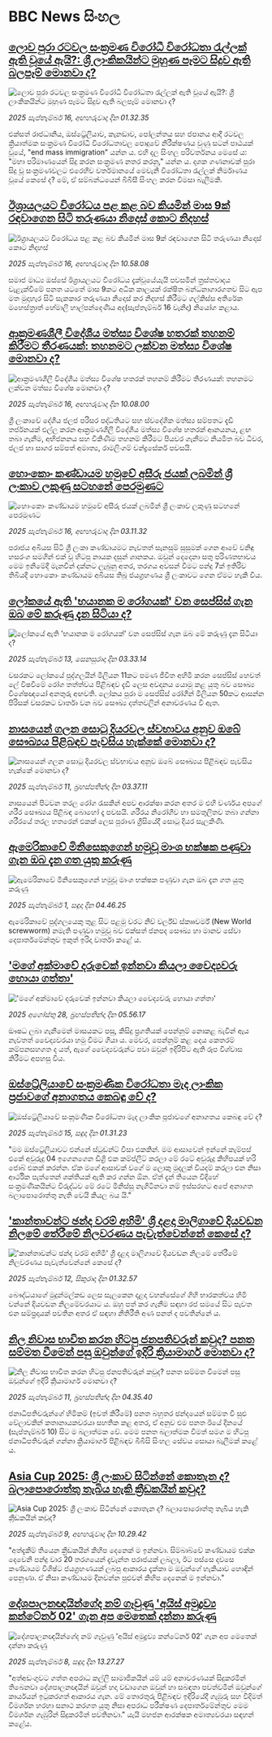 # BBC News සිංහල## [ලොව පුරා රටවල සංක්‍රමණ විරෝධී විරෝධතා රැල්ලක් ඇති වූයේ ඇයි?: ශ්‍රී ලාංකිකයින්ට මුහුණ පෑමට සිදුව ඇති බලපෑම් මොනවා ද?](https://www.bbc.com/sinhala/articles/cre598d5y55o?at_medium=RSS&at_campaign=rss?at_campaign=githubrss)![ලොව පුරා රටවල සංක්‍රමණ විරෝධී විරෝධතා රැල්ලක් ඇති වූයේ ඇයි?: ශ්‍රී ලාංකිකයින්ට මුහුණ පෑමට සිදුව ඇති බලපෑම් මොනවා ද?](https://ichef.bbci.co.uk/ace/ws/240/cpsprodpb/beef/live/4da63d10-924e-11f0-b9c5-fd64e0842f34.jpg)_2025 සැප්තැම්බර් 16, අඟහරුවාදා දින 01.32.35_එක්සත් රාජධානිය, ඔස්ට්‍රේලියාව, කැනඩාව, පෝලන්තය සහ ජපානය ආදී රටවල ක්‍රියාත්මක සංක්‍රමණ විරෝධී විරෝධතාවල පොදුවේ නිරීක්ෂණය වුණු සටන් පාඨයක් වූයේ, "end mass immigration" යන්න ය. එහි දල සිංහල පරිවර්තනය මෙසේ ය: "මහා පරිමාණයෙන් සිදු කරන සංක්‍රමණ නතර කරනු," යන්න ය. දශක ගණනාවක් පුරා සිදු වූ සංක්‍රමණවලට එරෙහිව වර්තමානයේ මෙවැනි විරෝධතා රැල්ලක් නිර්මාණය වූයේ කෙසේ ද? මේ, ඒ සම්බන්ධයෙන් බීබීසී සිංහල කරන විමසා බැලීමකි.## [ඊශ්‍රායලයට විරෝධය පළ කළ බව කියමින් මාස 9ක් රඳවාගෙන සිටි තරුණයා නිදොස් කොට නිදහස්](https://www.bbc.com/sinhala/articles/c3r97yqd25lo?at_medium=RSS&at_campaign=rss?at_campaign=githubrss)![ඊශ්‍රායලයට විරෝධය පළ කළ බව කියමින් මාස 9ක් රඳවාගෙන සිටි තරුණයා නිදොස් කොට නිදහස්](https://ichef.bbci.co.uk/ace/ws/240/cpsprodpb/1cf4/live/5f2ee580-5be6-11f0-b903-43503ec955f5.jpg)_2025 සැප්තැම්බර් 16, අඟහරුවාදා දින 10.58.08_සමාජ මාධ්‍ය ඔස්සේ ඊශ්‍රායලයට විරෝධය දැක්වූයේයැයි පවසමින් ත්‍රස්තවාදය වැළැක්වීමේ පනත යටතේ මාස 9කට අධික කාලයක් රක්ෂිත බන්ධනාගාරගතව සිට ඇප මත මුදාහැර සිටි සැකකාර තරුණයා නිදොස් කර නිදහස් කිරීමට ගල්කිස්ස අතිරේක මහෙස්ත්‍රාත් හේමාලි හාල්පන්දෙණිය අද(සැප්තැම්බර් 16 වැනිදා) නියෝග කළාය.## [ආක්‍රමණශීලී විදේශීය මත්ස්‍ය විශේෂ හතරක් තහනම් කිරීමට තීරණයක්: තහනමට ලක්වන මත්ස්‍ය විශේෂ මොනවා ද?](https://www.bbc.com/sinhala/articles/cy8rnjlyn4yo?at_medium=RSS&at_campaign=rss?at_campaign=githubrss)![ආක්‍රමණශීලී විදේශීය මත්ස්‍ය විශේෂ හතරක් තහනම් කිරීමට තීරණයක්: තහනමට ලක්වන මත්ස්‍ය විශේෂ මොනවා ද?](https://ichef.bbci.co.uk/ace/ws/240/cpsprodpb/4f2b/live/3a90c900-92d2-11f0-b391-6936825093bd.jpg)_2025 සැප්තැම්බර් 16, අඟහරුවාදා දින 10.08.00_ශ්‍රී ලංකාවේ දේශීය ජලජ පරිසර පද්ධතියට සහ ස්වදේශික මත්ස්‍ය සම්පතට දැඩි තර්ජනයක් එල්ල කරන ආක්‍රමණශීලී විදේශීය මත්ස්‍ය විශේෂ හතරක් ආනයනය, ළඟ තබා ගැනීම, අභිජනනය සහ විකිණීම තහනම් කිරීමට පියවර ගැනීමට නියමිත බව ධීවර, ජලජ හා සාගර සම්පත් අමාත්‍ය, රාමලිංගම් චන්ද්‍රසේකර් පවසයි.## [හොංකොං කණ්ඩායම හමුවේ අසීරු ජයක් ලබමින් ශ්‍රී ලංකාව ලකුණු සටහනේ පෙරමුණට](https://www.bbc.com/sinhala/articles/cvgqvnx0vzko?at_medium=RSS&at_campaign=rss?at_campaign=githubrss)![හොංකොං කණ්ඩායම හමුවේ අසීරු ජයක් ලබමින් ශ්‍රී ලංකාව ලකුණු සටහනේ පෙරමුණට](https://ichef.bbci.co.uk/ace/ws/240/cpsprodpb/e782/live/4eb44ce0-92aa-11f0-bb27-c9e450ccd1c7.jpg)_2025 සැප්තැම්බර් 16, අඟහරුවාදා දින 03.11.32_පරාජය අබියස සිටි ශ්‍රී ලංකා කණ්ඩායමට නැවතත් සැනසුම් සුසුමක් ගෙන ආවේ වනිඳු හසරංග සමගින් එක් වූ හිටපු නායක දසුන් ශානකය.
ඔවුන් දෙදෙනා සතු පරිණතභාවය මෙම ඉනිමේදී මැනවින් දක්නට ලැබුනු අතර, තරගය අවසන් වීමට පන්දු 7ක් ඉතිරිව තිබියදී හොංකොං කණ්ඩායම අබියස තිබූ ජයග්‍රහණය ශ්‍රී ලංකාවට ගෙන ඒමට හැකි විය.## [ලෝකයේ ඇති 'භයානක ම රෝගයක්' වන සෙප්සිස් ගැන ඔබ මේ කරුණු දැන සිටියා ද?](https://www.bbc.com/sinhala/articles/cn0r4437lngo?at_medium=RSS&at_campaign=rss?at_campaign=githubrss)![ලෝකයේ ඇති 'භයානක ම රෝගයක්' වන සෙප්සිස් ගැන ඔබ මේ කරුණු දැන සිටියා ද?](https://ichef.bbci.co.uk/ace/ws/240/cpsprodpb/e27e/live/299dc370-8fab-11f0-84c8-99de564f0440.jpg)_2025 සැප්තැම්බර් 13, සෙනසුරාදා දින 03.33.14_වසරකට ලෝකයේ පුද්ගලයින් මිලියන 11කට පමණ ජීවිත අහිමි කරන සෙප්සිස් හෙවත් ලේ විෂවීමේ රෝග තත්ත්වය පිළිබඳව දැඩි ලෙස අවදානය යොමු කළ යුතු බව සෞඛ්‍ය විශේෂඥයෝ අනතුරු අඟවති.
ලෝකය පුරා ම සෙප්සිස් රෝගීන් මිලියන 50කට ආසන්න පිරිසක් වසරකට වාර්තා වන බව සෞඛ්‍ය දත්තවලින් අනාවරණය වී ඇත.## [නාසයෙන් ගලන සොටු දියරවල ස්වභාවය අනුව ඔබේ සෞඛ්‍යය පිළිබඳව පැවසිය හැක්කේ මොනවා ද?](https://www.bbc.com/sinhala/articles/c4g5xmpx7pko?at_medium=RSS&at_campaign=rss?at_campaign=githubrss)![නාසයෙන් ගලන සොටු දියරවල ස්වභාවය අනුව ඔබේ සෞඛ්‍යය පිළිබඳව පැවසිය හැක්කේ මොනවා ද?](https://ichef.bbci.co.uk/ace/ws/240/cpsprodpb/fd5c/live/496b0ba0-8c80-11f0-84c8-99de564f0440.png)_2025 සැප්තැම්බර් 11, බ්‍රහස්පතින්දා දින 03.37.11_නාසයෙන් පිටවන තරල රෝග රැසකින් අපව ආරක්ෂා කරන අතර ම එහි වර්ණය අපගේ ශරීර සෞඛ්‍යය පිළිබඳ බොහෝ දෑ පවසයි. ශරීරය නිරෝගීව හා සමතුලිතව තබා ගන්නා ශරීරයේ තරල හතරෙන් එකක් ලෙස පුරාණ ග්‍රීසියේදී සොටු දියර සැලකිණි.## [ඇමෙරිකාවේ මිනිසෙකුගෙන් හමුවූ මාංශ භක්ෂක පණුවා ගැන ඔබ දැන ගත යුතු කරුණු](https://www.bbc.com/sinhala/articles/cvgn2zkzek2o?at_medium=RSS&at_campaign=rss?at_campaign=githubrss)![ඇමෙරිකාවේ මිනිසෙකුගෙන් හමුවූ මාංශ භක්ෂක පණුවා ගැන ඔබ දැන ගත යුතු කරුණු](https://ichef.bbci.co.uk/ace/ws/240/cpsprodpb/06b8/live/00600780-8285-11f0-856b-cd8744058cb6.jpg)_2025 සැප්තැම්බර් 1, සඳුදා දින 04.46.25_ඇමෙරිකාවේ පුද්ගලයෙකු තුළ සිට පළමු වරට නිව් වර්ල්ඩ් ස්කෲවර්ම් (New World screwworm) නමැති පණුවා හමුවූ බව එක්සත් ජනපද සෞඛ්‍ය හා මානව සේවා දෙපාර්තමේන්තුව ඉකුත් ඉරිදා වාර්තා කළේ ය.## ['මගේ අක්මාවේ දරුවෙක් ඉන්නවා කියලා වෛද්‍යවරු හොයා ගත්තා'](https://www.bbc.com/sinhala/articles/cy85znl5mn1o?at_medium=RSS&at_campaign=rss?at_campaign=githubrss)!['මගේ අක්මාවේ දරුවෙක් ඉන්නවා කියලා වෛද්‍යවරු හොයා ගත්තා'](https://ichef.bbci.co.uk/ace/ws/240/cpsprodpb/74e9/live/4b596d00-7f6d-11f0-ab3e-bd52082cd0ae.jpg)_2025 අගෝස්තු 28, බ්‍රහස්පතින්දා දින 05.56.17_ඖෂධ ලබා ගැනීමෙන් මාසයකට පසු, කිසිදු ප්‍රගතියක් පෙන්නුම් නොකළ බැවින් ඇය නැවතත් වෛද්‍යවරයා හමු වීමට ගියා ය. මෙවර, පෙන්නුම් කළ දෙය කෙතරම් කම්පනසහගත ද යත්, ඇගේ වෛද්‍යවරුන්ට පවා ඔවුන් ඉදිරිපිට ඇති රූප විශ්වාස කිරීමට අපහසු විය.## [ඔස්ට්‍රේලියාවේ සංක්‍රමණික විරෝධතා මැද ලාංකික ප්‍රජාවගේ අනාගතය කෙබඳු වේ ද? ](https://www.bbc.com/sinhala/articles/c4g70e7jx3no?at_medium=RSS&at_campaign=rss?at_campaign=githubrss)![ඔස්ට්‍රේලියාවේ සංක්‍රමණික විරෝධතා මැද ලාංකික ප්‍රජාවගේ අනාගතය කෙබඳු වේ ද? ](https://ichef.bbci.co.uk/ace/ws/240/cpsprodpb/3182/live/36953b30-8fce-11f0-a311-831fe6a77338.jpg)_2025 සැප්තැම්බර් 15, සඳුදා දින 01.31.23_"මම ඔස්ට්‍රේලියාවට එන්නේ ස්ටුඩන්ට් වීසා එකකින්. මම ආසාවෙන් ඉන්නේ කැම්පස් එකේ අවුරුදු 04 ඉගෙනගෙන ඩිග්‍රි එක කම්ප්ලීට් කරලා මේ රටේ අවුරුදු කිහිපයක් හරි ජොබ් එකක් කරන්න. ඒක මගේ ආසාවක් වගේ ම ලොකු මුදලක් වියදම් කරලා එන නිසා ආර්ථික පැත්තෙන් ශක්තියක් ඇති කර ගන්න ඕන. ඒත් දැන් තියෙන විදිහේ සංක්‍රමණිකයින්ට විරුද්ධව මේ රටේ මිනිස්සු නැගිටිනවා නම් ඉස්සරහට අපේ අනාගත බලාපොරොත්තු නැති වෙයි කියල බය යි."## ['කාන්තාවන්ට ඡන්ද වරම් අහිමි' ශ්‍රී දළදා මාලිගාවේ දියවඩන නිලමේ තේරීමේ නිලවරණය පැවැත්වෙන්නේ කෙසේ ද?](https://www.bbc.com/sinhala/articles/cp8jq76mdlvo?at_medium=RSS&at_campaign=rss?at_campaign=githubrss)!['කාන්තාවන්ට ඡන්ද වරම් අහිමි' ශ්‍රී දළදා මාලිගාවේ දියවඩන නිලමේ තේරීමේ නිලවරණය පැවැත්වෙන්නේ කෙසේ ද?](https://ichef.bbci.co.uk/ace/ws/240/cpsprodpb/3940/live/df69fdc0-8f26-11f0-84c8-99de564f0440.jpg)_2025 සැප්තැම්බර් 12, සිකුරාදා දින 01.32.57_බෞද්ධයාගේ මුදුන්මල්කඩ ලෙස සැලකෙන දළදා වහන්සේගේ ගිහි භාරකත්වය හිමි වන්නේ දියවඩන නිලමේවරයාට ය. ඔහු පත් කර ගැනීම සඳහා රජ සමයේ සිට පැවත එන සම්ප්‍රදායක් පවතින අතර ඒ සඳහා නීතිරීති අණ පනත් ද පවතින්නේ ය.## [නිල නිවාස භාවිත කරන හිටපු ජනපතිවරුන් කවුද? පනත සම්මත වීමෙන් පසු ඔවුන්ගේ ඉදිරි ක්‍රියාමාර්ග මොනවා ද?](https://www.bbc.com/sinhala/articles/c62n6vepe7zo?at_medium=RSS&at_campaign=rss?at_campaign=githubrss)![නිල නිවාස භාවිත කරන හිටපු ජනපතිවරුන් කවුද? පනත සම්මත වීමෙන් පසු ඔවුන්ගේ ඉදිරි ක්‍රියාමාර්ග මොනවා ද?](https://ichef.bbci.co.uk/ace/ws/240/cpsprodpb/73a6/live/41bfb240-8ecc-11f0-b38d-c72e902c13f4.jpg)_2025 සැප්තැම්බර් 11, බ්‍රහස්පතින්දා දින 04.35.40_ජනාධිපතිවරුන්ගේ හිමිකම් (ඉවත් කිරීමේ) පනත බහුතර ඡන්දයෙන් සම්මත වී සුළු වේලාවකින් කතානායකවරයා සහතික කළ අතර, ඒ අනුව එම පනත ඊයේ දිනයේ (සැප්තැම්බර් 10) සිට ම බලාත්මක වේ. මෙම පනත බලාත්මක වීමත් සමග ම හිටපු ජනාධිපතිවරුන් ගන්නා ක්‍රියාමාර්ග පිළිබඳව බීබීසි සිංහල සේවය සොයා බැලීමක් කළේ ය.## [Asia Cup 2025: ශ්‍රී ලංකාව සිටින්නේ කොතැන ද? බලාපොරොත්තු තැබිය හැකි ක්‍රීඩකයින් කවුද?](https://www.bbc.com/sinhala/articles/cx257de35yro?at_medium=RSS&at_campaign=rss?at_campaign=githubrss)![Asia Cup 2025: ශ්‍රී ලංකාව සිටින්නේ කොතැන ද? බලාපොරොත්තු තැබිය හැකි ක්‍රීඩකයින් කවුද?](https://ichef.bbci.co.uk/ace/ws/240/cpsprodpb/cbdc/live/2b04f7f0-8d63-11f0-89c5-f9c523ebae74.png)_2025 සැප්තැම්බර් 9, අඟහරුවාදා දින 10.29.42_"අත්දැකීම් තියෙන ක්‍රීඩකයින් කිහිප දෙනෙක් ම ඉන්නවා. සිම්බාබ්වේ කණ්ඩායම එක්ක දෙවෙනි පන්දු වාර 20 තරගයෙන් දැවැන්ත පරාජයක් ලබලා, ඊට පස්සෙ දවසෙ කණ්ඩායම විශිෂ්ට ජයග්‍රහණයක් ලබපු ආකාරය දැක්කා ම ඔවුන්ගේ හැකියාව හොඳින් පෙනුණා. ඒ නිසා කණ්ඩායම දිනවන්න පුළුවන් කිහිප දෙනෙක් ම ඉන්නවා."## [දේශපාලනඥයින්ගේද නම් ගෑවුණු 'අයිස් අමුද්‍රව්‍ය කන්ටේනර් 02' ගැන අප මෙතෙක් දන්නා කරුණු](https://www.bbc.com/sinhala/articles/cz69j6v090vo?at_medium=RSS&at_campaign=rss?at_campaign=githubrss)![දේශපාලනඥයින්ගේද නම් ගෑවුණු 'අයිස් අමුද්‍රව්‍ය කන්ටේනර් 02' ගැන අප මෙතෙක් දන්නා කරුණු](https://ichef.bbci.co.uk/ace/ws/240/cpsprodpb/4087/live/2c4e0e40-8ca9-11f0-82aa-7d0865a885a4.jpg)_2025 සැප්තැම්බර් 8, සඳුදා දින 13.27.27_"අත්අඩංගුවට ගත්ත අපරාධ කල්ලි සාමාජිකයින් යම් යම් අනාවරණයක් සිදුකරමින් තිබෙනවා දේශපාලනඥයින් ඔවුන් හදා වඩාගෙන ඔවුන් හා සබඳතා පවත්වමින් ඔවුන්ගේ කාර්යයන් ඉටුකරගත් ආකාරය ගැන. මේ තොරතුරු පිළිබඳව ඉදිරියේදී ගැඹුරු සහ විදිමත් විමර්ශන හරහා සනාථ කරගත යුතු නිසා අපරාධ පරීක්ෂණ දෙපාර්තමේන්තුව මෙම විමර්ශන ගැඹුරින් සිදුකරමින් පවතිනවා."  යැයි මහජන ආරක්ෂක අමාත්‍යවරයා සඳහන් කළේය.